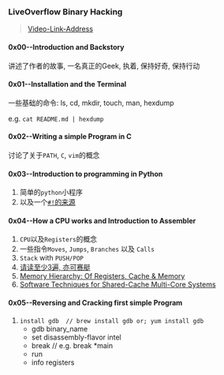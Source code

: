 ### LiveOverflow Binary Hacking

> [Video-Link-Address](https://www.youtube.com/watch?v=iyAyN3GFM7A&list=PLhixgUqwRTjxglIswKp9mpkfPNfHkzyeN)


#### 0x00--Introduction and Backstory 

讲述了作者的故事, 一名真正的Geek, 执着, 保持好奇, 保持行动


#### 0x01--Installation and the Terminal

一些基础的命令: ls, cd, mkdir, touch, man, hexdump

e.g. `cat README.md | hexdump`


#### 0x02--Writing a simple Program in C

讨论了关于`PATH`, `C`, `vim`的概念

#### 0x03--Introduction to programming in Python

1. 简单的`python`小程序
2. 以及一个[`#!`的来源](https://en.wikipedia.org/wiki/Shebang_(Unix)) 

#### 0x04--How a CPU works and Introduction to Assembler

1. `CPU`以及`Registers`的概念
2. 一些指令`Moves`, `Jumps`, `Branches` 以及 `Calls`
3. `Stack` with `PUSH/POP`
4. [请读至少3遍, 亦可赛艇](https://sockpuppet.org/issue-79-file-0xb-foxport-hht-hacking.txt.html)
5. [Memory Hierarchy: Of Registers, Cache & Memory](https://software.intel.com/en-us/blogs/2015/06/11/advanced-computer-concepts-for-the-not-so-common-chef-memory-hierarchy-of-registers)
6. [Software Techniques for Shared-Cache Multi-Core Systems](https://software.intel.com/en-us/articles/software-techniques-for-shared-cache-multi-core-systems)


#### 0x05--Reversing and Cracking first simple Program

1. `install gdb  // brew install gdb or; yum install gdb`
    * gdb binary_name
    * set disassembly-flavor intel
    * break // e.g. break *main
    * run
    * info registers

